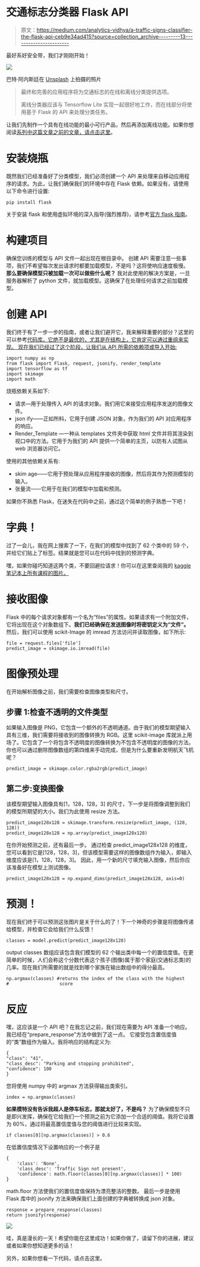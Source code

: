 # 交通标志分类器 Flask API

> 原文：<https://medium.com/analytics-vidhya/a-traffic-signs-classifier-the-flask-api-ceb9e34ad415?source=collection_archive---------13----------------------->

最好系好安全带，我们才刚刚开始！

![](img/9d665f9493bde3fed8abcddb0e2c77bd.png)

巴特·阿内斯廷在 [Unsplash](https://unsplash.com?utm_source=medium&utm_medium=referral) 上拍摄的照片

> 最终和完善的应用程序将为交通标志的在线和离线分类提供选项。
> 
> 离线分类器应该与 Tensorflow Lite 实现一起很好地工作，而在线部分将使用基于 Flask 的 API 来处理分类任务。

让我们先制作一个具有在线功能的最小可行产品，然后再添加离线功能。如果你想阅读[系列中这篇文章之前的文章，请点击这里](/@tushar.sharma118)。

# 安装烧瓶

既然我们已经准备好了分类模型，我们必须创建一个 API 来处理来自移动应用程序的请求。为此，让我们确保我们的环境中存在 Flask 依赖。如果没有，请使用以下命令进行设置:

```
pip install flask
```

关于安装 flask 和使用虚拟环境的深入指导(强烈推荐)，请参考[官方 flask 指南](https://flask.palletsprojects.com/en/1.1.x/installation/#installation)。

# 构建项目

确保您训练的模型与 API 文件一起出现在根目录中。
创建 API 需要注意一些事项，我们不希望每次发出请求时都要加载模型，不是吗？这将使响应速度极慢。
**那么要确保模型只被加载一次可以做些什么呢？**
我对此使用的解决方案是，一旦服务器解析了 python 文件，就加载模型。这确保了在处理任何请求之前加载模型。

# 创建 API

我们终于有了一步一步的指南，或者让我们避开它，我来解释重要的部分？这里的可以参考[代码库。它绝不是最优的，尤其是在结构上，它肯定可以通过重组来实现。
现在我们已经过了这个阶段，让我们从 API 所需的依赖项或导入开始:](https://github.com/Tusharsharma118/TrafficSignsClassifierApi)

```
import numpy as np
from flask import Flask, request, jsonify, render_template
import tensorflow as tf
import skimage
import math
```

烧瓶依赖关系如下:

*   请求—用于处理传入 API 的请求对象。我们用它来接受应用程序发送的图像文件。
*   json ify——正如所料，它用于创建 JSON 对象，作为我们的 API 对应用程序的响应。
*   Render_Template —一种从 templates 文件夹中获取 html 文件并将其渲染到视口中的方法。它用于为我们的 API 提供一个简单的主页，以防有人试图从 web 浏览器访问它。

使用的其他依赖关系有:

*   skim age——它用于预处理从应用程序接收的图像，然后将其作为预测模型的输入。
*   张量流——它用于在我们的模型中加载和预测。

如果你不熟悉 Flask，在迷失在代码中之前，通过这个简单的例子熟悉一下吧！

# 字典！

过了一会儿，我在网上搜索了一下，在我们的模型中找到了 62 个类中的 59 个，并给它们贴上了标签。结果就是您可以在代码中找到的预测字典。

嘿，如果你碰巧知道这两个类，不要回避拉请求！你可以在这里查阅我的 [kaggle 笔记本上所有课程的图片。](https://www.kaggle.com/tusharsharma118/belgian-traffic-dataset/notebook)

# 接收图像

Flask 中的每个请求对象都有一个名为“files”的属性。如果请求有一个附加文件，它将出现在这个对象数组下。**我们已经确保在发送图像时将密钥定义为“文件”。** 然后，我们可以使用 scikit-Image 的 imread 方法访问并读取图像，如下所示:

```
file = request.files['file']
predict_image = skimage.io.imread(file)
```

# 图像预处理

在开始解析图像之前，我们需要检查图像类型和尺寸。

## 步骤 1:检查不透明的文件类型

如果输入图像是 PNG，它包含一个额外的不透明通道。由于我们的模型期望输入具有三维，我们需要将接收到的图像转换为 RGB。这里 scikit-image 库就派上用场了。它包含了一个将包含不透明度的图像转换为不包含不透明度的图像的方法。你也可以通过删除图像数组的第四维来手动完成，但是为什么要重新发明航天飞机呢？

```
predict_image = skimage.color.rgba2rgb(predict_image)
```

## **第二步:变换图像**

该模型期望输入图像具有[1，128，128，3]
的尺寸，下一步是将图像调整到我们的模型所期望的大小。我们为此使用 resize 方法。

```
predict_image128x128 = skimage.transform.resize(predict_image, (128,      128))
predict_image128x128 = np.array(predict_image128x128)
```

在你开始预测之前，还有最后一步。
通过检查 predict_image128x128 的维度，您可以看到它是[128，128，3]，但该模型需要这样的图像数组作为输入，即输入维度应该是[1，128，128，3]。
因此，用一个新的尺寸填充输入图像，然后你应该准备好在模型上测试图像。

```
predict_image128x128 = np.expand_dims(predict_image128x128, axis=0)
```

# 预测！

现在我们终于可以预测这张图片是关于什么的了！下一个神奇的步骤是将图像传递给模型，并检查它会给我们什么反馈！

```
classes = model.predict(predict_image128x128)
```

output classes 数组应该包含我们模型的 62 个输出类中每一个的置信度值。在更简单的时候，人们会称这个分数代表这个孩子(图像)属于那个家庭(交通标志类)的几率。现在我们所需要的就是找到哪个家族在输出数组中的得分最高。

```
np.argmax(classes) #returns the index of the class with the highest     #                   score
```

# 反应

嘿，这应该是一个 API 吧？在我忘记之前，我们现在需要为 API 准备一个响应。我已经在“prepare_response”方法中做到了这一点。
它接受包含置信度值的“类”数组作为输入。我将响应的结构定义为:

```
{
"class": "41",
"class_desc": "Parking and stopping prohibited",
"confidence": 100
}
```

您将使用 numpy 中的 argmax 方法获得输出类索引。

```
index = np.argmax(classes)
```

**如果模特没有告诉我超人是停车标志，那就太好了，不是吗？** 为了确保模型不只是即兴发挥，确保在它给我们一个预测之前为它添加一个合适的阈值。我将它设置为 60%，通过将最高置信度值与您的阈值进行比较来实现。

```
if classes[0][np.argmax(classes)] > 0.6
```

在低置信度情况下设置响应的一个例子是

```
{
    'class': 'None',
    'class_desc': 'Traffic Sign not present',
    'confidence': math.floor(classes[0][np.argmax(classes)] * 100)
}
```

math.floor 方法使我们的置信度值保持为漂亮整洁的整数。
最后一步是使用 Flask 库中的 jsonify 方法来确保我们上面创建的字典被转换成 json 对象。

```
response = prepare_response(classes)
return jsonify(response)
```

![](img/d62af747325babe6eab3ef8d4e09e09c.png)

哇，真是漫长的一天！希望你能在这里成功！如果你做了，请留下你的进展，建议或者如果你想知道更多的话！

另外，如果你想看一下代码，请点击这里。